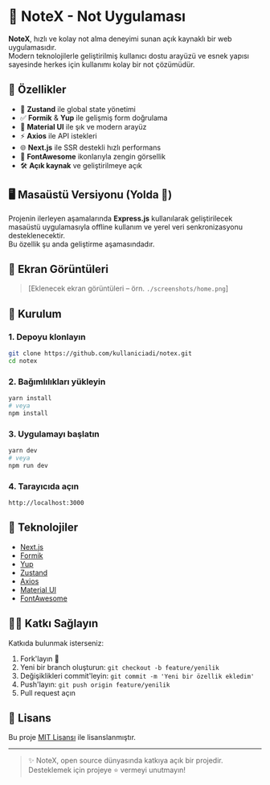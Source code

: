 # 📝 NoteX - Not Uygulaması

**NoteX**, hızlı ve kolay not alma deneyimi sunan açık kaynaklı bir web uygulamasıdır.  
Modern teknolojilerle geliştirilmiş kullanıcı dostu arayüzü ve esnek yapısı sayesinde herkes için kullanımı kolay bir not çözümüdür.

## 🚀 Özellikler

- 🧠 **Zustand** ile global state yönetimi  
- ✅ **Formik** & **Yup** ile gelişmiş form doğrulama  
- 💅 **Material UI** ile şık ve modern arayüz  
- ⚡ **Axios** ile API istekleri  
- 🌐 **Next.js** ile SSR destekli hızlı performans  
- 🎨 **FontAwesome** ikonlarıyla zengin görsellik  
- 🛠️ **Açık kaynak** ve geliştirilmeye açık

## 🖥️ Masaüstü Versiyonu (Yolda 🚧)

Projenin ilerleyen aşamalarında **Express.js** kullanılarak geliştirilecek masaüstü uygulamasıyla offline kullanım ve yerel veri senkronizasyonu desteklenecektir.  
Bu özellik şu anda geliştirme aşamasındadır.

## 📸 Ekran Görüntüleri

> [Eklenecek ekran görüntüleri – örn. `./screenshots/home.png`]

## 🔧 Kurulum

### 1. Depoyu klonlayın

```bash
git clone https://github.com/kullaniciadi/notex.git
cd notex
```

### 2. Bağımlılıkları yükleyin

```bash
yarn install
# veya
npm install
```

### 3. Uygulamayı başlatın

```bash
yarn dev
# veya
npm run dev
```

### 4. Tarayıcıda açın

```
http://localhost:3000
```

## 📁 Teknolojiler

- [Next.js](https://nextjs.org/)
- [Formik](https://formik.org/)
- [Yup](https://github.com/jquense/yup)
- [Zustand](https://github.com/pmndrs/zustand)
- [Axios](https://axios-http.com/)
- [Material UI](https://mui.com/)
- [FontAwesome](https://fontawesome.com/)

## 🧑‍💻 Katkı Sağlayın

Katkıda bulunmak isterseniz:

1. Fork'layın 🍴
2. Yeni bir branch oluşturun: `git checkout -b feature/yenilik`
3. Değişiklikleri commit'leyin: `git commit -m 'Yeni bir özellik ekledim'`
4. Push'layın: `git push origin feature/yenilik`
5. Pull request açın

## 📄 Lisans

Bu proje [MIT Lisansı](LICENSE) ile lisanslanmıştır.

---

> ✨ NoteX, open source dünyasında katkıya açık bir projedir. Desteklemek için projeye ⭐ vermeyi unutmayın!